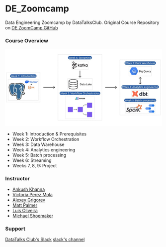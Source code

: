 # DE_Zoomcamp
Data Engineering Zoomcamp by DataTalksClub. Original Course Repository on [DE ZoomCamp GitHub](https://github.com/DataTalksClub/data-engineering-zoomcamp)

### Course Overview

<p align=center><img src="img/course_outline.jpeg"></p>

- Week 1: Introduction & Prerequisites
- Week 2: Workflow Orchestration
- Week 3: Data Warehouse
- Week 4: Analytics engineering
- Week 5: Batch processing
- Week 6: Streaming
- Weeks 7, 8, 9: Project

### Instructor
- [Ankush Khanna](https://linkedin.com/in/ankushkhanna2)
- [Victoria Perez Mola](https://www.linkedin.com/in/victoriaperezmola/)
- [Alexey Grigorev](https://linkedin.com/in/agrigorev)
- [Matt Palmer](https://www.linkedin.com/in/matt-palmer/)
- [Luis Oliveira](https://www.linkedin.com/in/lgsoliveira/)
- [Michael Shoemaker](https://www.linkedin.com/in/michaelshoemaker1/)


### Support

[DataTalks Club's Slack](https://datatalks.club/slack.html)
[slack's channel](https://app.slack.com/client/T01ATQK62F8/C01FABYF2RG)


